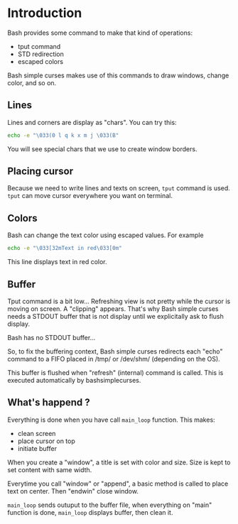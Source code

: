 # Introduction #

Bash provides some command to make that kind of operations:

* tput command
* STD redirection
* escaped colors

Bash simple curses makes use of this commands to draw windows, change color, and so on.

## Lines ##

Lines and corners are display as "chars". You can try this:

```bash
echo -e "\033(0 l q k x m j \033(B"
```

You will see special chars that we use to create window borders.

## Placing cursor ##

Because we need to write lines and texts on screen, `tput` command is used. `tput` can move cursor everywhere you want on terminal.

## Colors ##

Bash can change the text color using escaped values. For example

```bash
echo -e "\033[32mText in red\033[0m"
```

This line displays text in red color.

## Buffer ##

Tput command is a bit low... Refreshing view is not pretty while the cursor is moving on screen. A "clipping" appears. That's why Bash simple curses needs a STDOUT buffer that is not display until we explicitally ask to flush display.

Bash has no STDOUT buffer...

So, to fix the buffering context, Bash simple curses redirects each "echo" command to a FIFO placed in /tmp/ or /dev/shm/ (depending on the OS).

This buffer is flushed when "refresh" (internal) command is called. This is executed automatically by bashsimplecurses.

## What's happend ? ##

Everything is done when you have call `main_loop` function. This makes:

* clean screen
* place cursor on top
* initiate buffer

When you create a "window", a title is set with color and size. Size is kept to set content with same width.

Everytime you call "window" or "append", a basic method is called to place text on center.
Then "endwin" close window.

`main_loop` sends outuput to the buffer file, when everything on "main" function is done, `main_loop` displays buffer, then clean it.
